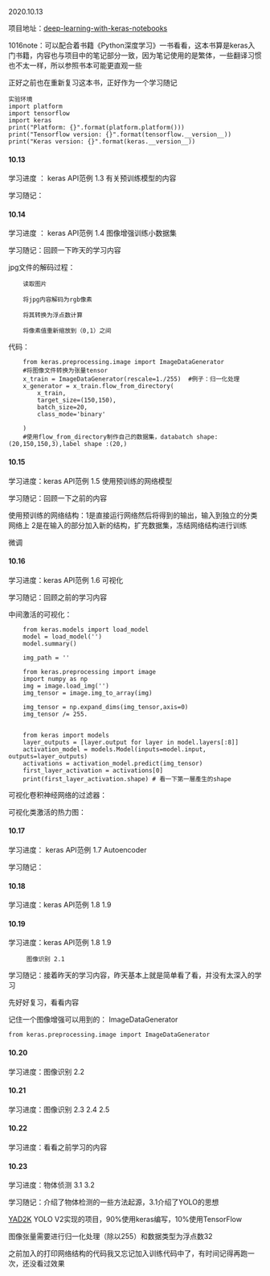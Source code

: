 2020.10.13

项目地址：[deep-learning-with-keras-notebooks](https://github.com/erhwenkuo/deep-learning-with-keras-notebooks)

1016note：可以配合着书籍《Python深度学习》一书看看，这本书算是keras入门书籍，内容也与项目中的笔记部分一致，因为笔记使用的是繁体，一些翻译习惯也不太一样，所以参照书本可能更直观一些

正好之前也在重新复习这本书，正好作为一个学习随记


    实验环境
    import platform
    import tensorflow
    import keras
    print("Platform: {}".format(platform.platform()))
    print("Tensorflow version: {}".format(tensorflow.__version__))
    print("Keras version: {}".format(keras.__version__))

#### 10.13  

学习进度 ： keras API范例 1.3 有关预训练模型的内容

学习随记：


#### 10.14

学习进度 ： keras API范例 1.4 图像增强训练小数据集

学习随记：回顾一下昨天的学习内容

jpg文件的解码过程：

        读取图片
        
        将jpg内容解码为rgb像素
        
        将其转换为浮点数计算
        
        将像素值重新缩放到（0,1）之间
 
 代码：
 
        from keras.preprocessing.image import ImageDataGenerator
        #将图像文件转换为张量tensor
        x_train = ImageDataGenerator(rescale=1./255)  #例子：归一化处理
        x_generator = x_train.flow_from_directory(
            x_train,
            target_size=(150,150),
            batch_size=20,
            class_mode='binary'

        )
        #使用flow_from_directory制作自己的数据集，databatch shape:(20,150,150,3),label shape :(20,)


#### 10.15

学习进度：keras API范例 1.5 使用预训练的网络模型

学习随记：回顾一下之前的内容

使用预训练的网络结构：1是直接运行网络然后将得到的输出，输入到独立的分类网络上
                    2是在输入的部分加入新的结构，扩充数据集，冻结网络结构进行训练

微调


#### 10.16

学习进度：keras API范例 1.6 可视化

学习随记：回顾之前的学习内容

中间激活的可视化：

        from keras.models import load_model
        model = load_model('')
        model.summary()

        img_path = ''

        from keras.preprocessing import image
        import numpy as np
        img = image.load_img('')
        img_tensor = image.img_to_array(img)

        img_tensor = np.expand_dims(img_tensor,axis=0)
        img_tensor /= 255.


        from keras import models
        layer_outputs = [layer.output for layer in model.layers[:8]]
        activation_model = models.Model(inputs=model.input, outputs=layer_outputs)
        activations = activation_model.predict(img_tensor)
        first_layer_activation = activations[0]
        print(first_layer_activation.shape) # 看一下第一層產生的shape

可视化卷积神经网络的过滤器：


可视化类激活的热力图：



#### 10.17

学习进度： keras API范例 1.7 Autoencoder

学习随记：


#### 10.18

学习进度：keras API范例 1.8 1.9


#### 10.19

学习进度：keras API范例 1.8 1.9
         
         图像识别 2.1
 
学习随记：接着昨天的学习内容，昨天基本上就是简单看了看，并没有太深入的学习

先好好复习，看看内容

记住一个图像增强可以用到的： ImageDataGenerator

    from keras.preprocessing.image import ImageDataGenerator


#### 10.20

学习进度：图像识别 2.2

#### 10.21

学习进度：图像识别 2.3 2.4 2.5

#### 10.22

学习进度：看看之前学习的内容

#### 10.23

学习进度：物体侦测 3.1  3.2 

学习随记：介绍了物体检测的一些方法起源，3.1介绍了YOLO的思想

[YAD2K](https://github.com/allanzelener/YAD2K) YOLO V2实现的项目，90%使用keras编写，10%使用TensorFlow

图像张量需要进行归一化处理（除以255）和数据类型为浮点数32

之前加入的打印网络结构的代码我又忘记加入训练代码中了，有时间记得再跑一次，还没看过效果

